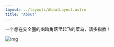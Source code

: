 ```yaml
---
layout: ../layouts/AboutLayout.astro
title: "About"
---
```


一个想在安全圈的幽暗角落里起飞的菜鸟，请多指教！

![img](https://dl4.weshineapp.com/gif/20160517/2621fb958070c173643147c5f7bc8b44.gif?f=micro_54Ot6KGA)
